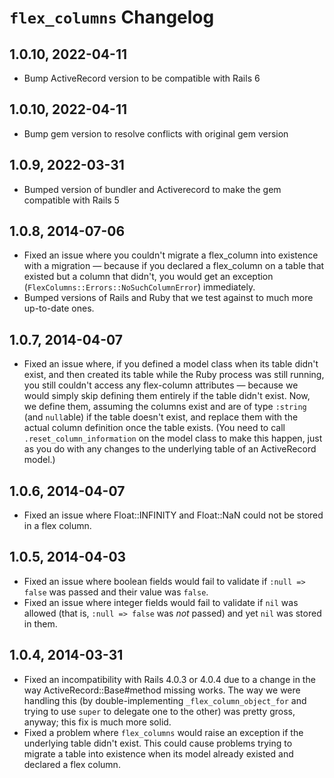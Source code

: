 # `flex_columns` Changelog

## 1.0.10, 2022-04-11

* Bump ActiveRecord version to be compatible with Rails 6

## 1.0.10, 2022-04-11

* Bump gem version to resolve conflicts with original gem version

## 1.0.9, 2022-03-31

* Bumped version of bundler and Activerecord to make the gem compatible with Rails 5

## 1.0.8, 2014-07-06

* Fixed an issue where you couldn't migrate a flex_column into existence with a migration &mdash; because if you
declared a flex_column on a table that existed but a column that didn't, you would get an exception
(`FlexColumns::Errors::NoSuchColumnError`) immediately.
* Bumped versions of Rails and Ruby that we test against to much more up-to-date ones.

## 1.0.7, 2014-04-07

* Fixed an issue where, if you defined a model class when its table didn't exist, and then created its table while the Ruby process was still running, you still couldn't access any flex-column attributes &mdash; because we would simply skip defining them entirely if the table didn't exist. Now, we define them, assuming the columns exist and are of type `:string` (and `null`able) if the table doesn't exist, and replace them with the actual column definition once the table exists. (You need to call `.reset_column_information` on the model class to make this happen, just as you do with any changes to the underlying table of an ActiveRecord model.)

## 1.0.6, 2014-04-07

* Fixed an issue where Float::INFINITY and Float::NaN could not be stored in a flex column.

## 1.0.5, 2014-04-03

* Fixed an issue where boolean fields would fail to validate if `:null => false` was passed and their value was `false`.
* Fixed an issue where integer fields would fail to validate if `nil` was allowed (that is, `:null => false` was _not_ passed) and yet `nil` was stored in them.

## 1.0.4, 2014-03-31

* Fixed an incompatibility with Rails 4.0.3 or 4.0.4 due to a change in the way ActiveRecord::Base#method missing works. The way we were handling this (by double-implementing `_flex_column_object_for` and trying to use `super` to delegate one to the other) was pretty gross, anyway; this fix is much more solid.
* Fixed a problem where `flex_columns` would raise an exception if the underlying table didn't exist. This could cause problems trying to migrate a table into existence when its model already existed and declared a flex column.
